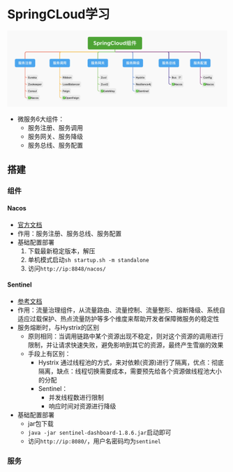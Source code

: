 # SpringCLoud学习
<img src='./images/1.png'>

* 微服务6大组件：
    * 服务注册、服务调用
    * 服务网关、服务降级
    * 服务总线、服务配置

## 搭建
### 组件
#### Nacos
* [官方文档](https://nacos.io/zh-cn/docs/what-is-nacos.html)
* 作用：服务注册、服务总线、服务配置
* 基础配置部署
    1. 下载最新稳定版本，解压
    2. 单机模式启动`sh startup.sh -m standalone`
    3. 访问`http://ip:8848/nacos/`
#### Sentinel
* [参考文档](https://sentinelguard.io/zh-cn/docs/introduction.html)
* 作用：流量治理组件，从流量路由、流量控制、流量整形、熔断降级、系统自适应过载保护、热点流量防护等多个维度来帮助开发者保障微服务的稳定性
* 服务熔断时，与Hystrix的区别
  * 原则相同：当调用链路中某个资源出现不稳定，则对这个资源的调用进行限制，并让请求快速失败，避免影响到其它的资源，最终产生雪崩的效果
  * 手段上有区别：
    * Hystrix 通过线程池的方式，来对依赖(资源)进行了隔离，优点：彻底隔离，缺点：线程切换需要成本，需要预先给各个资源做线程池大小的分配
    * Sentinel：
      * 并发线程数进行限制
      * 响应时间对资源进行降级
* 基础配置部署
    * jar包下载
    * `java -jar sentinel-dashboard-1.8.6.jar`启动即可
    * 访问`http://ip:8080/`，用户名密码均为`sentinel`
### 服务